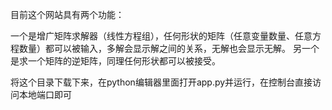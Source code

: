 目前这个网站具有两个功能：

一个是增广矩阵求解器（线性方程组），任何形状的矩阵（任意变量数量、任意方程数量）都可以被输入，多解会显示解之间的关系，无解也会显示无解。
另一个是求一个矩阵的逆矩阵，同理任何形状都可以被接受。

将这个目录下载下来，在python编辑器里面打开app.py并运行，在控制台直接访问本地端口即可
